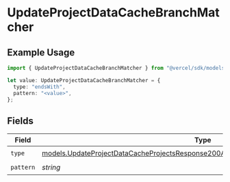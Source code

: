 # UpdateProjectDataCacheBranchMatcher

## Example Usage

```typescript
import { UpdateProjectDataCacheBranchMatcher } from "@vercel/sdk/models/updateprojectdatacacheop.js";

let value: UpdateProjectDataCacheBranchMatcher = {
  type: "endsWith",
  pattern: "<value>",
};
```

## Fields

| Field                                                                                                                                                                                  | Type                                                                                                                                                                                   | Required                                                                                                                                                                               | Description                                                                                                                                                                            |
| -------------------------------------------------------------------------------------------------------------------------------------------------------------------------------------- | -------------------------------------------------------------------------------------------------------------------------------------------------------------------------------------- | -------------------------------------------------------------------------------------------------------------------------------------------------------------------------------------- | -------------------------------------------------------------------------------------------------------------------------------------------------------------------------------------- |
| `type`                                                                                                                                                                                 | [models.UpdateProjectDataCacheProjectsResponse200ApplicationJSONResponseBodyTargetsType](../models/updateprojectdatacacheprojectsresponse200applicationjsonresponsebodytargetstype.md) | :heavy_check_mark:                                                                                                                                                                     | N/A                                                                                                                                                                                    |
| `pattern`                                                                                                                                                                              | *string*                                                                                                                                                                               | :heavy_check_mark:                                                                                                                                                                     | N/A                                                                                                                                                                                    |